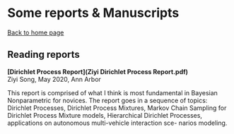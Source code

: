 <h1>Some reports & Manuscripts</h1>

[Back to home page](README.md)

## Reading reports 

**[Dirichlet Process Report](Ziyi Dirichlet Process Report.pdf)**\
Ziyi Song, May 2020, Ann Arbor
               
This report is comprised of what I think is most fundamental in Bayesian Nonparametric for novices. The report goes in a sequence of topics: Dirichlet Processes, Dirichlet Process Mixtures, Markov Chain Sampling for Dirichlet Process Mixture models, Hierarchical Dirichlet Processes, applications on autonomous multi-vehicle interaction sce- narios modeling.

